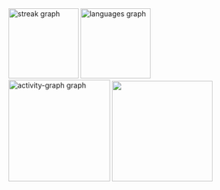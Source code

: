 
<div align="left">
  <img src="https://streak-stats.demolab.com?user=Belchior-Almeida&locale=pt-br&mode=daily&theme=dark&hide_border=true&border_radius=5&order=3" height="138" alt="streak graph"  />
  <img src="https://github-readme-stats.vercel.app/api/top-langs?username=Belchior-Almeida&locale=en&hide_title=false&layout=compact&card_width=320&langs_count=5&theme=dark&hide_border=true&order=2" height="138" alt="languages graph"  />
    <div align="left">
      <img src="https://github-readme-activity-graph.vercel.app/graph?username=Belchior-Almeida&radius=15&theme=redical&area=true&order=5&hide_title=false&hide_border=true&bg_color=151515&color=F8F8F8&title_color=F8F8F8&line=fb8c00&point=fb8c00&area_color=8A510A" height="200" alt="activity-graph graph" /> 
      <img height="198" src="https://media.giphy.com/media/v1.Y2lkPTc5MGI3NjExY3JpMzlzMmwwam1yb2xqaW52bnRuMjA3dXhvb3Bzb29uZGQ3NjlhbiZlcD12MV9pbnRlcm5hbF9naWZfYnlfaWQmY3Q9Zw/2agI3opPEyrBvVEaVq/giphy.gif"/>
    </div>
</div>

###
